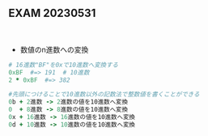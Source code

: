 ## EXAM  20230531
<br>

- 数値のn進数への変換  
```rb
# 16進数"BF"を0xで10進数へ変換する
0xBF  #=> 191  # 10進数
2 * 0xBF  #=> 382

#先頭につけることで10進数以外の記数法で整数値を書くことができる
0b + 2進数 -> 2進数の値を10進数へ変換
0  + 8進数 -> 8進数の値を10進数へ変換
0x + 16進数 -> 16進数の値を10進数へ変換
0d + 10進数 -> 10進数の値を10進数へ変換
```